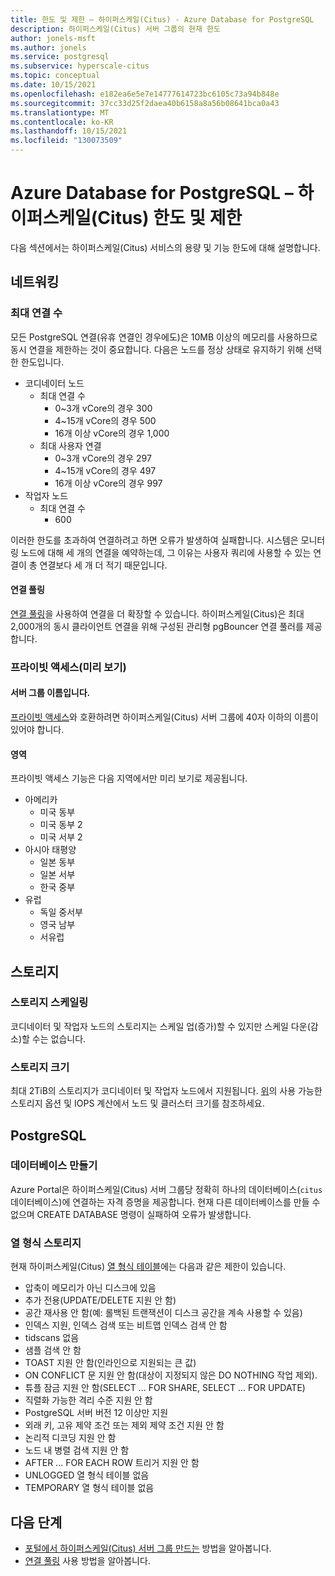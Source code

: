 ```yaml
---
title: 한도 및 제한 – 하이퍼스케일(Citus) - Azure Database for PostgreSQL
description: 하이퍼스케일(Citus) 서버 그룹의 현재 한도
author: jonels-msft
ms.author: jonels
ms.service: postgresql
ms.subservice: hyperscale-citus
ms.topic: conceptual
ms.date: 10/15/2021
ms.openlocfilehash: e182ea6e5e7e14777614723bc6105c73a94b848e
ms.sourcegitcommit: 37cc33d25f2daea40b6158a8a56b08641bca0a43
ms.translationtype: MT
ms.contentlocale: ko-KR
ms.lasthandoff: 10/15/2021
ms.locfileid: "130073509"
---
```

# <a name="azure-database-for-postgresql--hyperscale-citus-limits-and-limitations"></a>Azure Database for PostgreSQL – 하이퍼스케일(Citus) 한도 및 제한

다음 섹션에서는 하이퍼스케일(Citus) 서비스의 용량 및 기능 한도에 대해 설명합니다.

## <a name="networking"></a>네트워킹

### <a name="maximum-connections"></a>최대 연결 수

모든 PostgreSQL 연결(유휴 연결인 경우에도)은 10MB 이상의 메모리를 사용하므로 동시 연결을 제한하는 것이 중요합니다. 다음은 노드를 정상 상태로 유지하기 위해 선택한 한도입니다.

* 코디네이터 노드
   * 최대 연결 수
       * 0~3개 vCore의 경우 300
       * 4~15개 vCore의 경우 500
       * 16개 이상 vCore의 경우 1,000
   * 최대 사용자 연결
       * 0~3개 vCore의 경우 297
       * 4~15개 vCore의 경우 497
       * 16개 이상 vCore의 경우 997
* 작업자 노드
   * 최대 연결 수
       * 600

이러한 한도를 초과하여 연결하려고 하면 오류가 발생하여 실패합니다. 시스템은 모니터링 노드에 대해 세 개의 연결을 예약하는데, 그 이유는 사용자 쿼리에 사용할 수 있는 연결이 총 연결보다 세 개 더 적기 때문입니다.

#### <a name="connection-pooling"></a>연결 풀링

[연결 풀링](concepts-hyperscale-connection-pool.md)을 사용하여 연결을 더 확장할 수 있습니다. 하이퍼스케일(Citus)은 최대 2,000개의 동시 클라이언트 연결을 위해 구성된 관리형 pgBouncer 연결 풀러를 제공합니다.

### <a name="private-access-preview"></a>프라이빗 액세스(미리 보기)

#### <a name="server-group-name"></a>서버 그룹 이름입니다.

[프라이빗 액세스](concepts-hyperscale-private-access.md)와 호환하려면 하이퍼스케일(Citus) 서버 그룹에 40자 이하의 이름이 있어야 합니다.

#### <a name="regions"></a>영역

프라이빗 액세스 기능은 다음 지역에서만 미리 보기로 제공됩니다.

* 아메리카
    * 미국 동부
    * 미국 동부 2
    * 미국 서부 2
* 아시아 태평양
    * 일본 동부
    * 일본 서부
    * 한국 중부
* 유럽
    * 독일 중서부
    * 영국 남부
    * 서유럽

## <a name="storage"></a>스토리지

### <a name="storage-scaling"></a>스토리지 스케일링

코디네이터 및 작업자 노드의 스토리지는 스케일 업(증가)할 수 있지만 스케일 다운(감소)할 수는 없습니다.

### <a name="storage-size"></a>스토리지 크기

최대 2TiB의 스토리지가 코디네이터 및 작업자 노드에서 지원됩니다. [위](concepts-hyperscale-configuration-options.md#compute-and-storage)의 사용 가능한 스토리지 옵션 및 IOPS 계산에서 노드 및 클러스터 크기를 참조하세요.

## <a name="postgresql"></a>PostgreSQL

### <a name="database-creation"></a>데이터베이스 만들기

Azure Portal은 하이퍼스케일(Citus) 서버 그룹당 정확히 하나의 데이터베이스(`citus` 데이터베이스)에 연결하는 자격 증명을 제공합니다. 현재 다른 데이터베이스를 만들 수 없으며 CREATE DATABASE 명령이 실패하여 오류가 발생합니다.

### <a name="columnar-storage"></a>열 형식 스토리지

현재 하이퍼스케일(Citus) [열 형식 테이블](concepts-hyperscale-columnar.md)에는 다음과 같은 제한이 있습니다.

* 압축이 메모리가 아닌 디스크에 있음
* 추가 전용(UPDATE/DELETE 지원 안 함)
* 공간 재사용 안 함(예: 롤백된 트랜잭션이 디스크 공간을 계속 사용할 수 있음)
* 인덱스 지원, 인덱스 검색 또는 비트맵 인덱스 검색 안 함
* tidscans 없음
* 샘플 검색 안 함
* TOAST 지원 안 함(인라인으로 지원되는 큰 값)
* ON CONFLICT 문 지원 안 함(대상이 지정되지 않은 DO NOTHING 작업 제외).
* 튜플 잠금 지원 안 함(SELECT ... FOR SHARE, SELECT ... FOR UPDATE)
* 직렬화 가능한 격리 수준 지원 안 함
* PostgreSQL 서버 버전 12 이상만 지원
* 외래 키, 고유 제약 조건 또는 제외 제약 조건 지원 안 함
* 논리적 디코딩 지원 안 함
* 노드 내 병렬 검색 지원 안 함
* AFTER ... FOR EACH ROW 트리거 지원 안 함
* UNLOGGED 열 형식 테이블 없음
* TEMPORARY 열 형식 테이블 없음

## <a name="next-steps"></a>다음 단계

* [포털에서 하이퍼스케일(Citus) 서버 그룹 만드는](quickstart-create-hyperscale-portal.md) 방법을 알아봅니다.
* [연결 풀링](concepts-hyperscale-connection-pool.md) 사용 방법을 알아봅니다.
